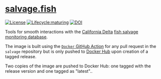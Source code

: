 #  [salvage.fish](https://www.salvage.fish)

[![License](https://img.shields.io/badge/license-MIT-blue.svg)](https://raw.githubusercontent.com/dapperstats/salvage/main/LICENSE)
[![Lifecycle:maturing](https://img.shields.io/badge/lifecycle-maturing-blue.svg)](https://www.tidyverse.org/lifecycle/#maturing)
[![DOI](https://zenodo.org/badge/DOI/10.5281/zenodo.3628045.svg)](https://doi.org/10.5281/zenodo.3628045)

Tools for smooth interactions with the [California Delta](https://en.wikipedia.org/wiki/Sacramento%E2%80%93San_Joaquin_River_Delta) [fish salvage monitoring database](https://wildlife.ca.gov/Conservation/Delta/Salvage-Monitoring).

The image is built using the [`Docker` GitHub Action](https://github.com/dapperstats/salvage/actions/workflows/docker-publish.yml) for any pull request in the `salvage` repository but is only pushed to [Docker Hub](https://hub.docker.com/repository/docker/dapperstats/salvage) upon creation of a tagged release.

Two copies of the image are pushed to Docker Hub: one tagged with the release version and one tagged as "latest"..